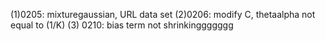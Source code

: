 (1)0205: mixturegaussian, URL data set
(2)0206: modify C, thetaalpha not equal to (1/K)
(3) 0210: bias term not shrinkinggggggg
